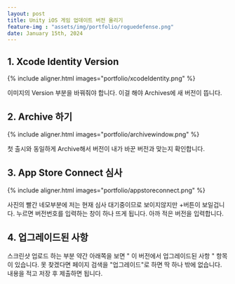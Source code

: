 ```yaml
---
layout: post
title: Unity iOS 게임 업데이트 버전 올리기
feature-img : "assets/img/portfolio/roguedefense.png"
date: January 15th, 2024
---
```




## 1. Xcode Identity Version

{% include aligner.html images="portfolio/xcodeIdentity.png" %}

이미지의 Version 부분을 바꿔줘야 합니다. 이걸 해야 Archives에 새 버전이 뜹니다.

## 2. Archive 하기

{% include aligner.html images="portfolio/archivewindow.png" %}

첫 출시와 동일하게 Archive해서 버전이 내가 바꾼 버전과 맞는지 확인합니다.

## 3. App Store Connect 심사

{% include aligner.html images="portfolio/appstoreconnect.png" %}

사진의 빨간 네모부분에 저는 현재 심사 대기중이므로 보이지않지만 +버튼이 보일겁니다. 누르면 버전번호를 입력하는 창이 하나 뜨게 됩니다. 아까 적은 버전을 입력합니다. 

## 4. 업그레이드된 사항

스크린샷 업로드 하는 부분 약간 아래쪽을 보면 " 이 버전에서 업그레이드된 사항 " 항목이 있습니다.
못 찾겠다면 페이지 검색을 "업그레이드"로 하면 딱 하나 밖에 없습니다.
내용을 적고 저장 후 제출하면 됩니다.